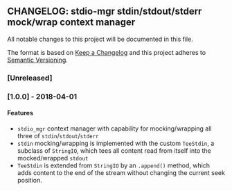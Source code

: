 ## CHANGELOG: stdio-mgr stdin/stdout/stderr mock/wrap context manager

All notable changes to this project will be documented in this file.

The format is based on [Keep a Changelog](http://keepachangelog.com/en/1.0.0/)
and this project adheres to [Semantic Versioning](http://semver.org/spec/v2.0.0.html).

### [Unreleased]

### [1.0.0] - 2018-04-01

#### Features

 * `stdio_mgr` context manager with capability for mocking/wrapping all three
   of `stdin`/`stdout`/`stderr`
 * `stdin` mocking/wrapping is implemented with the custom `TeeStdin`, a
   subclass of `StringIO`, which tees all content read from itself into
   the mocked/wrapped `stdout`
 * `TeeStdin` is extended from `StringIO` by an `.append()` method,
   which adds content to the end of the stream without changing the
   current seek position.

